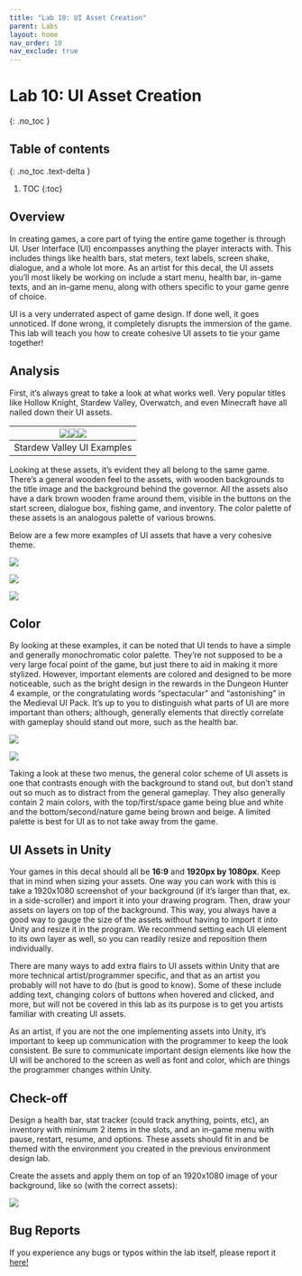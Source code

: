 ```yaml
---
title: "Lab 10: UI Asset Creation"
parent: Labs
layout: home
nav_order: 10
nav_exclude: true
---
```


# Lab 10: UI Asset Creation
{: .no_toc }

## Table of contents
{: .no_toc .text-delta }

1. TOC
{:toc}

## Overview

In creating games, a core part of tying the entire game together is through UI. User Interface (UI)  encompasses anything the player interacts with. This includes things like health bars, stat meters, text labels, screen shake, dialogue, and a whole lot more. As an artist for this decal, the UI assets you’ll most likely be working on include a start menu, health bar, in-game texts, and an in-game menu, along with others specific to your game genre of choice.

UI is a very underrated aspect of game design. If done well, it goes unnoticed. If done wrong, it completely disrupts the immersion of the game. This lab will teach you how to create cohesive UI assets to tie your game together!


## Analysis

First, it’s always great to take a look at what works well. Very popular titles like Hollow Knight, Stardew Valley, Overwatch, and even Minecraft have all nailed down their UI assets.

|![](images/images4and7.png)![](images/image6.jpg)![](images/image2.jpg)|
|:--:|
|Stardew Valley UI Examples|

Looking at these assets, it’s evident they all belong to the same game. There’s a general wooden feel to the assets, with wooden backgrounds to the title image and the background behind the governor. All the assets also have a dark brown wooden frame around them, visible in the buttons on the start screen, dialogue box, fishing game, and inventory. The color palette of these assets is an analogous palette of various browns. 

Below are a few more examples of UI assets that have a very cohesive theme.

![](images/image10.jpg)

![](images/image1.png)

![](images/image3.png)


## Color

By looking at these examples, it can be noted that UI tends to have a simple and generally monochromatic color palette. They’re not supposed to be a very large focal point of the game, but just there to aid in making it more stylized. However, important elements are colored and designed to be more noticeable, such as the bright design in the rewards in the Dungeon Hunter 4 example, or the congratulating words “spectacular” and “astonishing” in the Medieval UI Pack. It’s up to you to distinguish what parts of UI are more important than others; although, generally elements that directly correlate with gameplay should stand out more, such as the health bar.

![](images/image9.jpg)

![](images/image8.png)

Taking a look at these two menus, the general color scheme of UI assets is one that contrasts enough with the background to stand out, but don’t stand out so much as to distract from the general gameplay. They also generally contain 2 main colors, with the top/first/space game being blue and white and the bottom/second/nature game being brown and beige. A limited palette is best for UI as to not take away from the game. 


## UI Assets in Unity

Your games in this decal should all be **16:9** and **1920px by 1080px**. Keep that in mind when sizing your assets. One way you can work with this is take a 1920x1080 screenshot of your background (if it’s larger than that, ex. in a side-scroller) and import it into your drawing program. Then, draw your assets on layers on top of the background. This way, you always have a good way to gauge the size of the assets without having to import it into Unity and resize it in the program. We recommend setting each UI element to its own layer as well, so you can readily resize and reposition them individually. 

There are many ways to add extra flairs to UI assets within Unity that are more technical artist/programmer specific, and that as an artist you probably will not have to do (but is good to know). Some of these include adding text, changing colors of buttons when hovered and clicked, and more, but will not be covered in this lab as its purpose is to get you artists familiar with creating UI assets. 

As an artist, if you are not the one implementing assets into Unity, it’s important to keep up communication with the programmer to keep the look consistent. Be sure to communicate important design elements like how the UI will be anchored to the screen as well as font and color, which are things the programmer changes within Unity.


## Check-off

Design a health bar, stat tracker (could track anything, points, etc), an inventory with minimum 2 items in the slots, and an in-game menu with pause, restart, resume, and options. These assets should fit in and be themed with the environment you created in the previous environment design lab. 

Create the assets and apply them on top of an 1920x1080 image of your background, like so (with the correct assets):

![](images/image5.png)

## Bug Reports
If you experience any bugs or typos within the lab itself, please report it [here!]

[here!]: https://forms.gle/oiyM6iu3MinHfmNc7 